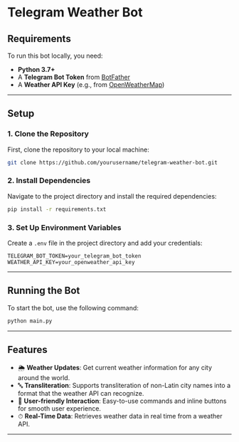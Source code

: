 # Telegram Weather Bot

## Requirements
To run this bot locally, you need:

- **Python 3.7+**
- A **Telegram Bot Token** from [BotFather](https://core.telegram.org/bots#botfather)
- A **Weather API Key** (e.g., from [OpenWeatherMap](https://openweathermap.org/))

---

## Setup

### 1. Clone the Repository
First, clone the repository to your local machine:

```bash
git clone https://github.com/yourusername/telegram-weather-bot.git
```

### 2. Install Dependencies
Navigate to the project directory and install the required dependencies:

```bash
pip install -r requirements.txt
```

### 3. Set Up Environment Variables
Create a `.env` file in the project directory and add your credentials:

```
TELEGRAM_BOT_TOKEN=your_telegram_bot_token
WEATHER_API_KEY=your_openweather_api_key
```

---

## Running the Bot
To start the bot, use the following command:

```bash
python main.py
```

---

## Features
- 🌦 **Weather Updates**: Get current weather information for any city around the world.
- 🔤 **Transliteration**: Supports transliteration of non-Latin city names into a format that the weather API can recognize.
- 🧩 **User-friendly Interaction**: Easy-to-use commands and inline buttons for smooth user experience.
- ⏱ **Real-Time Data**: Retrieves weather data in real time from a weather API.

---